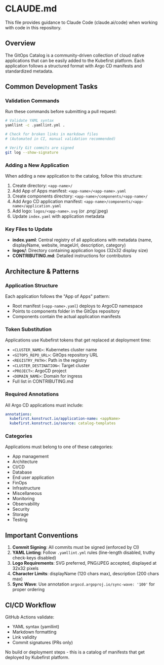 # CLAUDE.md

This file provides guidance to Claude Code (claude.ai/code) when working with code in this repository.

## Overview

The GitOps Catalog is a community-driven collection of cloud native applications that can be easily added to the Kubefirst platform. Each application follows a structured format with Argo CD manifests and standardized metadata.

## Common Development Tasks

### Validation Commands

Run these commands before submitting a pull request:

```bash
# Validate YAML syntax
yamllint -c .yamllint.yml .

# Check for broken links in markdown files
# (Automated in CI, manual validation recommended)

# Verify Git commits are signed
git log --show-signature
```

### Adding a New Application

When adding a new application to the catalog, follow this structure:

1. Create directory: `<app-name>/`
2. Add App of Apps manifest: `<app-name>/<app-name>.yaml`
3. Create components directory: `<app-name>/components/<app-name>/`
4. Add Argo CD application manifest: `<app-name>/components/<app-name>/application.yaml`
5. Add logo: `logos/<app-name>.svg` (or .png/.jpeg)
6. Update `index.yaml` with application metadata

### Key Files to Update

- **index.yaml**: Central registry of all applications with metadata (name, displayName, website, imageUrl, description, category)
- **logos/**: Directory containing application logos (32x32 display size)
- **CONTRIBUTING.md**: Detailed instructions for contributors

## Architecture & Patterns

### Application Structure

Each application follows the "App of Apps" pattern:
- Root manifest (`<app-name>.yaml`) deploys to ArgoCD namespace
- Points to components folder in the GitOps repository
- Components contain the actual application manifests

### Token Substitution

Applications use Kubefirst tokens that get replaced at deployment time:
- `<CLUSTER_NAME>`: Kubernetes cluster name
- `<GITOPS_REPO_URL>`: GitOps repository URL
- `<REGISTRY_PATH>`: Path in the registry
- `<CLUSTER_DESTINATION>`: Target cluster
- `<PROJECT>`: ArgoCD project
- `<DOMAIN_NAME>`: Domain for ingress
- Full list in CONTRIBUTING.md

### Required Annotations

All Argo CD applications must include:
```yaml
annotations:
  kubefirst.konstruct.io/application-name: <appName>
  kubefirst.konstruct.io/source: catalog-templates
```

### Categories

Applications must belong to one of these categories:
- App management
- Architecture
- CI/CD
- Database
- End user application
- FinOps
- Infrastructure
- Miscellaneous
- Monitoring
- Observability
- Security
- Storage
- Testing

## Important Conventions

1. **Commit Signing**: All commits must be signed (enforced by CI)
2. **YAML Linting**: Follow `.yamllint.yml` rules (line-length disabled, truthy check-keys disabled)
3. **Logo Requirements**: SVG preferred, PNG/JPEG accepted, displayed at 32x32 pixels
4. **Character Limits**: displayName (120 chars max), description (200 chars max)
5. **Sync Wave**: Use annotation `argocd.argoproj.io/sync-wave: '100'` for proper ordering

## CI/CD Workflow

GitHub Actions validate:
- YAML syntax (yamllint)
- Markdown formatting
- Link validity
- Commit signatures (PRs only)

No build or deployment steps - this is a catalog of manifests that get deployed by Kubefirst platform.